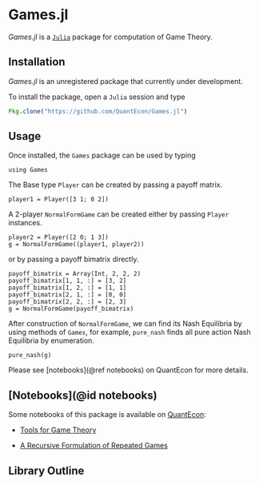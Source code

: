 # Games.jl

*Games.jl* is a [`Julia`](http://www.julialang.org) package for computation of Game Theory.

## Installation

*Games.jl* is an unregistered package that currently under development.

To install the package, open a `Julia` session and type

```julia
Pkg.clone("https://github.com/QuantEcon/Games.jl")
```

## Usage

Once installed, the `Games` package can be used by typing

```@example 1
using Games
```

The Base type `Player` can be created by passing a payoff matrix.

```@example 1
player1 = Player([3 1; 0 2])
```

A 2-player `NormalFormGame` can be created either by passing `Player` instances.

```@example 1
player2 = Player([2 0; 1 3])
g = NormalFormGame((player1, player2))
```

or by passing a payoff bimatrix directly.

```@example 1
payoff_bimatrix = Array(Int, 2, 2, 2)
payoff_bimatrix[1, 1, :] = [3, 2]
payoff_bimatrix[1, 2, :] = [1, 1]
payoff_bimatrix[2, 1, :] = [0, 0]
payoff_bimatrix[2, 2, :] = [2, 3]
g = NormalFormGame(payoff_bimatrix)
```

After construction of `NormalFormGame`, we can find its Nash Equilibria by using methods of `Games`, for example, `pure_nash` finds all pure action Nash Equilibria by enumeration.

```@example 1
pure_nash(g)
```

Please see [notebooks](@ref notebooks) on QuantEcon for more details.

## [Notebooks](@id notebooks)

Some notebooks of this package is available on [QuantEcon](https://lectures.quantecon.org):

* [Tools for Game Theory](http://nbviewer.jupyter.org/github/QuantEcon/QuantEcon.notebooks/blob/master/game_theory_jl.ipynb)

* [A Recursive Formulation of Repeated Games](https://nbviewer.jupyter.org/github/QuantEcon/QuantEcon.notebooks/blob/master/recursive_repeated_games.ipynb)

## Library Outline

